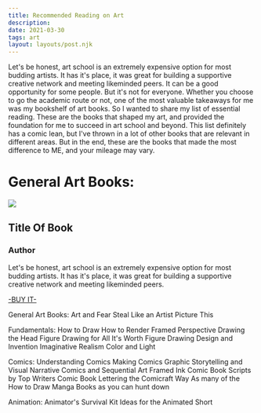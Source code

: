 ```yaml
---
title: Recommended Reading on Art
description: 
date: 2021-03-30
tags: art
layout: layouts/post.njk
---
```


Let's be honest, art school is an extremely expensive option for most budding artists. It has it's place, it was great for building a supportive creative network and meeting likeminded peers. It can be a good opportunity for some people. But it's not for everyone. Whether you choose to go the academic route or not, one of the most valuable takeaways for me was my bookshelf of art books. So I wanted to share my list of essential reading. These are the books that shaped my art, and provided the foundation for me to succeed in art school and beyond. This list definitely has a comic lean, but I've thrown in a lot of other books that are relevant in different areas. But in the end, these are the books that made the most difference to ME, and your mileage may vary.

# General Art Books:

<img src="/img/books/zero.jpg"/>

## Title Of Book
### Author
Let's be honest, art school is an extremely expensive option for most budding artists. It has it's place, it was great for building a supportive creative network and meeting likeminded peers.

<a href="/"> -BUY IT- </a>


General Art Books:
Art and Fear
Steal Like an Artist
Picture This

Fundamentals:
How to Draw
How to Render
Framed Perspective
Drawing the Head
Figure Drawing for All It's Worth
Figure Drawing Design and Invention
Imaginative Realism
Color and Light

Comics:
Understanding Comics
Making Comics
Graphic Storytelling and Visual Narrative
Comics and Sequential Art
Framed Ink
Comic Book Scripts by Top Writers
Comic Book Lettering the Comicraft Way
As many of the How to Draw Manga Books as you can hunt down

Animation:
Animator's Survival Kit
Ideas for the Animated Short


